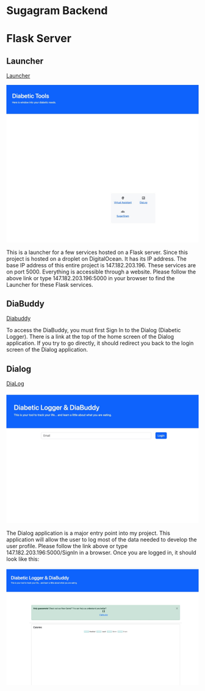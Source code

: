 Sugagram Backend
================

# Flask Server

## Launcher
[Launcher](http://147.182.203.196:5000/)

![Launcher](Launcher.jpg "Launcher")

This is a launcher for a few services hosted on a Flask server.  Since this project is hosted on a droplet on DigitalOcean.
It has its IP address. The base IP address of this entire project is 147.182.203.196.  These services are on port 5000. Everything is
accessible through a website. Please follow the above link or type 147.182.203.196:5000 in your browser to find the Launcher for these
Flask services.

## DiaBuddy
[Diabuddy](http://147.182.203.196:5000/DiaBuddy)


To access the DiaBuddy, you must first Sign In to the Dialog (Diabetic Logger). There is a link at the top of the home screen of the 
Dialog application. If you try to go directly, it should redirect you back to the login screen of the Dialog application.


## Dialog
[DiaLog](http://147.182.203.196:5000/SignIn)

![Dialog](Dialog.jpg "Dialog")

The Dialog application is a major entry point into my project. This application will allow the user to log most of the data needed to develop the
user profile. Please follow the link above or type 147.182.203.196:5000/SignIn in a browser.  Once you are logged in, it should look like this:

![Dialog](diabetictoollog.jpg "Dialog Internal")


